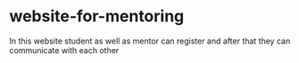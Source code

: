 # website-for-mentoring
In this website student as well as mentor can register and after that they can communicate with each other
